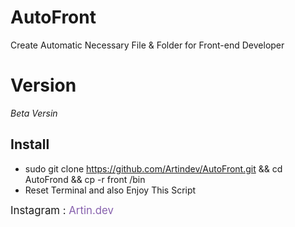 # AutoFront
Create Automatic Necessary File &amp; Folder for Front-end Developer
# Version 
<i> Beta Versin</i>
## Install 
- sudo git clone https://github.com/Artindev/AutoFront.git && cd AutoFrond && cp -r front /bin
- Reset Terminal and also Enjoy This Script

<big style="display=inline;">Instagram : </bing><a href="http://instagram.com/artin.dev" style="text-decoration:none;color:#8660AD;display:inline;" targer="_blank">Artin.dev</a>
